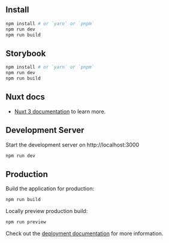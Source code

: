 ## Install

```bash
npm install # or `yarn` or `pnpm`
npm run dev
npm run build
```

## Storybook

```bash
npm install # or `yarn` or `pnpm`
npm run dev
npm run build
```

## Nuxt docs

- [Nuxt 3 documentation](https://nuxt.com/docs/getting-started/introduction) to learn more.



## Development Server

Start the development server on http://localhost:3000

```bash
npm run dev
```

## Production

Build the application for production:

```bash
npm run build
```

Locally preview production build:

```bash
npm run preview
```

Check out the [deployment documentation](https://nuxt.com/docs/getting-started/deployment) for more information.
